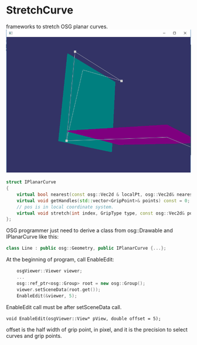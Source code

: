 # StretchCurve
frameworks to stretch OSG planar curves.
![ShxText example picture](https://github.com/deping/images/blob/master/OSGstretch.png)
```C++
struct IPlanarCurve
{
    virtual bool nearest(const osg::Vec2d & localPt, osg::Vec2d& nearest) const = 0;
    virtual void getHandles(std::vector<GripPoint>& points) const = 0;
    // pos is in local coordinate system.
    virtual void stretch(int index, GripType type, const osg::Vec2d& pos) = 0;
};
```
OSG programmer just need to derive a class from osg::Drawable and IPlanarCurve like this:
```C++
class Line : public osg::Geometry, public IPlanarCurve {...};
```
At the beginning of program, call EnableEdit:
```C++
    osgViewer::Viewer viewer;
    ...
    osg::ref_ptr<osg::Group> root = new osg::Group();
    viewer.setSceneData(root.get());
    EnableEdit(&viewer, 5);
```
EnableEdit call must be after setSceneData call.
```
void EnableEdit(osgViewer::View* pView, double offset = 5);
```
offset is the half width of grip point, in pixel, and it is the precision to select curves and grip points.
